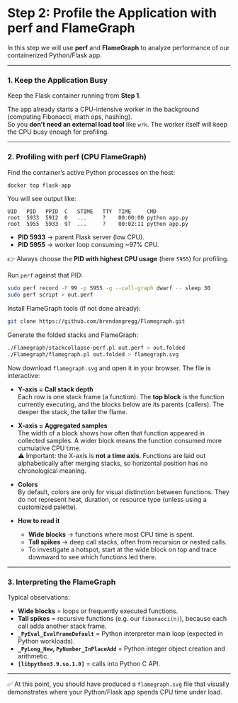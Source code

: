 # Step 2: Profile the Application with perf and FlameGraph

In this step we will use **perf** and **FlameGraph** to analyze performance of our containerized Python/Flask app.

---

### 1. Keep the Application Busy

Keep the Flask container running from **Step 1**.

The app already starts a CPU-intensive worker in the background (computing Fibonacci, math ops, hashing).  
So you **don’t need an external load tool** like `wrk`. The worker itself will keep the CPU busy enough for profiling.

---

### 2. Profiling with perf (CPU FlameGraph)

Find the container’s active Python processes on the host:

```bash
docker top flask-app
```

You will see output like:

```
UID   PID   PPID  C   STIME   TTY  TIME     CMD
root  5933  5912  0   ...     ?    00:00:00 python app.py
root  5955  5933  97  ...     ?    00:02:11 python app.py
```

- **PID 5933** → parent Flask server (low CPU).  
- **PID 5955** → worker loop consuming ~97% CPU.  

👉 Always choose the **PID with highest CPU usage** (here `5955`) for profiling.

Run `perf` against that PID:

```bash
sudo perf record -F 99 -p 5955 -g --call-graph dwarf -- sleep 30
sudo perf script > out.perf
```

Install FlameGraph tools (if not done already):

```bash
git clone https://github.com/brendangregg/Flamegraph.git
```

Generate the folded stacks and FlameGraph:

```bash
./Flamegraph/stackcollapse-perf.pl out.perf > out.folded
./Flamegraph/flamegraph.pl out.folded > flamegraph.svg
```

Now download `flamegraph.svg` and open it in your browser. The file is interactive:  

- **Y-axis = Call stack depth**  
  Each row is one stack frame (a function). The **top block** is the function currently executing, and the blocks below are its parents (callers). The deeper the stack, the taller the flame.  

- **X-axis = Aggregated samples**  
  The width of a block shows how often that function appeared in collected samples. A wider block means the function consumed more cumulative CPU time.  
  ⚠️ Important: the X-axis is **not a time axis**. Functions are laid out alphabetically after merging stacks, so horizontal position has no chronological meaning.  

- **Colors**  
  By default, colors are only for visual distinction between functions. They do not represent heat, duration, or resource type (unless using a customized palette).  

- **How to read it**  
  - **Wide blocks** → functions where most CPU time is spent.  
  - **Tall spikes** → deep call stacks, often from recursion or nested calls.  
  - To investigate a hotspot, start at the wide block on top and trace downward to see which functions led there.  


---

### 3. Interpreting the FlameGraph

Typical observations:

- **Wide blocks** = loops or frequently executed functions.  
- **Tall spikes** = recursive functions (e.g. our `fibonacci(n)`), because each call adds another stack frame.  
- **`_PyEval_EvalFrameDefault`** = Python interpreter main loop (expected in Python workloads).  
- **`_PyLong_New`, `PyNumber_InPlaceAdd`** = Python integer object creation and arithmetic.  
- **`[libpython3.9.so.1.0]`** = calls into Python C API.  
---

✅ At this point, you should have produced a `flamegraph.svg` file that visually demonstrates where your Python/Flask app spends CPU time under load.
